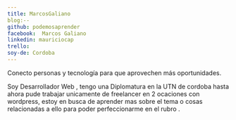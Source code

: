 ```yaml
---
title: MarcosGaliano    
blog:--
github: podemosaprender
facebook:  Marcos Galiano
linkedin: mauriciocap
trello: 
soy-de: Cordoba
---
```


Conecto personas y tecnología para que aprovechen más oportunidades.

Soy Desarrollador Web ,  tengo una Diplomatura en la  UTN de cordoba hasta ahora  pude trabajar unicamente de freelancer en 2 ocaciones con wordpress,
estoy en busca de aprender mas sobre el tema o cosas relacionadas a  ello para poder perfeccionarme en el rubro .
